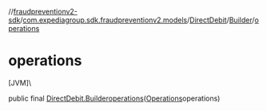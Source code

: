 //[fraudpreventionv2-sdk](../../../../index.md)/[com.expediagroup.sdk.fraudpreventionv2.models](../../index.md)/[DirectDebit](../index.md)/[Builder](index.md)/[operations](operations.md)

# operations

[JVM]\

public final [DirectDebit.Builder](index.md)[operations](operations.md)([Operations](../../-operations/index.md)operations)
